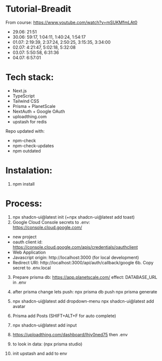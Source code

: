 # Tutorial-Breadit

From course: https://www.youtube.com/watch?v=mSUKMfmLAt0

- 29.06: 21:51
- 30.06: 59:17, 1:04:11, 1:40:24, 1:54:17
- 01.07: 2:19:39, 2:37:24, 2:50:25, 3:15:35, 3:34:00
- 02.07: 4:21:47, 5:02:18, 5:32:08
- 03.07: 5:50:58, 6:31:36
- 04.07: 6:57:01

# Tech stack:

- Next.js
- TypeScript
- Tailwind CSS
- Prisma + PlanetScale
- NextAuth + Google OAuth
- uploadthing.com
- upstash for redis

Repo updated with:

- npm-check
- npm-check-updates
- npm outdated

# Instalation:

1. npm install

# Process:

1. npx shadcn-ui@latest init (+npx shadcn-ui@latest add toast)
2. Google Cloud Console secrets to .env:
   https://console.cloud.google.com/

- new project
- oauth client id:
  https://console.cloud.google.com/apis/credentials/oauthclient
- Web Application
- Javascript origin: http://localhost:3000 (for local development)
- Redirect URI: http://localhost:3000/api/auth/callback/google
  6b. Copy secret to .env.local

3. Prepare prisma db:
   https://app.planetscale.com/
   effect: DATABASE_URL in .env

4. after prisma change lets push:
   npx prisma db push
   npx prisma generate

5. npx shadcn-ui@latest add dropdown-menu
   npx shadcn-ui@latest add avatar

6. Prisma add Posts (SHIFT+ALT+F for auto complete)

7. npx shadcn-ui@latest add input

8. https://uploadthing.com/dashboard/lhjy0ned75
   then .env

9. to look in data:
   (npx prisma studio)

10. init upstash and add to env
